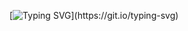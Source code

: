 [![Typing SVG](https://readme-typing-svg.demolab.com?font=Cormorant+Garamond&size=40&pause=1000&color=407266&random=false&width=435&lines=krome.lol+%7C+oral.lol;aka+uranism+%26+jd.)](https://git.io/typing-svg)
